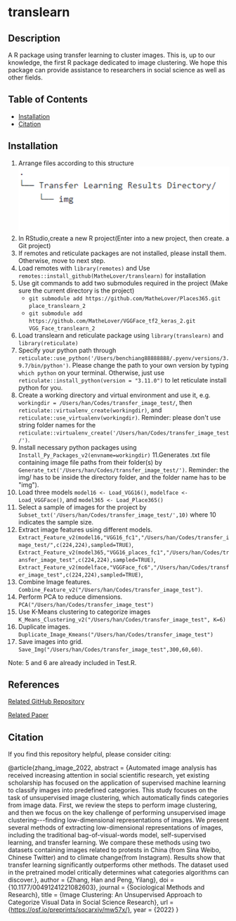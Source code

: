 # translearn

## Description

A R package using transfer learning to cluster images. This is, up to our knowledge, the first R package dedicated to image clustering. We hope this package can provide assistance to researchers in social science as well as other fields.

## Table of Contents
- [Installation](#installation)
- [Citation](#citation)

## Installation
1. Arrange files according to this structure 
![Alt text](Dir_Structure.png "Directory Structure")
2. In RStudio,create a new R project(Enter into a new project, then create. a Git project)
3. If remotes and reticulate packages are not installed, please install them. Otherwise, move to next step. 
4. Load remotes with `library(remotes)` and Use `remotes::install_github(MatheLover/translearn)` for installation 
5. Use git commands to add two submodules required in the project (Make sure the current directory is the project)
   - `git submodule add https://github.com/MatheLover/Places365.git place_translearn_2`
   - `git submodule add https://github.com/MatheLover/VGGFace_tf2_keras_2.git VGG_Face_translearn_2`
6. Load translearn and reticulate package using `library(translearn)` and `library(reticulate)`
7. Specify your python path through `reticulate::use_python('/Users/benchiang88888888/.pyenv/versions/3.9.7/bin/python')`. Please change the path to your own version by typing `which python` on your terminal. Otherwise, just use `reticulate::install_python(version = "3.11.0")` to let reticulate install python for you. 
8. Create a working directory and virtual environment and use it, e.g. `workingdir = /Users/han/Codes/transfer_image_test/`, then `reticulate::virtualenv_create(workingdir)`, and `reticulate::use_virtualenv(workingdir)`. Reminder: please don't use string folder names for the `reticulate::virtualenv_create('/Users/han/Codes/transfer_image_test/')`.
9. Install necessary python packages using `Install_Py_Packages_v2(envname=workingdir)`
11.Generates .txt file containing image file paths from their folder(s) by `Generate_txt('/Users/han/Codes/transfer_image_test/')`. Reminder: the img/ has to be inside the directory folder, and the folder name has to be "img").
12. Load three models `model16 <- Load_VGG16()`, `modelface <- Load_VGGFace()`, and `model365 <- Load_Place365()`
13. Select a sample of images for the project by `Subset_txt('/Users/han/Codes/transfer_image_test/',10)` where 10 indicates the sample size. 
14. Extract image features using different models. `Extract_Feature_v2(model16,"VGG16_fc1","/Users/han/Codes/transfer_image_test/",c(224,224),sampled=TRUE)`,
`Extract_Feature_v2(model365,"VGG16_places_fc1","/Users/han/Codes/transfer_image_test",c(224,224),sampled=TRUE)`,
`Extract_Feature_v2(modelface,"VGGFace_fc6","/Users/han/Codes/transfer_image_test",c(224,224),sampled=TRUE)`,
15. Combine Image features. `Combine_Feature_v2("/Users/han/Codes/transfer_image_test")`.
16. Perform PCA to reduce dimensions. `PCA("/Users/han/Codes/transfer_image_test")`
17. Use K-Means clustering to categorize images `K_Means_Clustering_v2("/Users/han/Codes/transfer_image_test", K=6)`
18. Duplicate images. `Duplicate_Image_Kmeans("/Users/han/Codes/transfer_image_test")`
19. Save images into grid. `Save_Img("/Users/han/Codes/transfer_image_test",300,60,60)`.




Note: 5 and 6 are already included in Test.R.

## References
[Related GitHub Repository](https://github.com/yilangpeng/image-clustering)

[Related Paper](https://hanzhang.xyz/files/Image%20Clustering%20An%20Unsupervised%20Approach%20to%20Categorize%20Visual%20Data%20in%20Social%20Science%20Research.pdf)

## Citation
If you find this repository helpful, please consider citing:

  @article{zhang_image_2022,
 abstract = {Automated image analysis has received increasing attention in social scientific research, yet existing scholarship has focused on the application of supervised machine learning to classify images into predefined categories. This study focuses on the task of unsupervised image clustering, which automatically finds categories from image data. First, we review the steps to perform image clustering, and then we focus on the key challenge of performing unsupervised image clustering---finding low-dimensional representations of images. We present several methods of extracting low-dimensional representations of images, including the traditional bag-of-visual-words model, self-supervised learning, and transfer learning. We compare these methods using two datasets containing images related to protests in China (from Sina Weibo, Chinese Twitter) and to climate change(from Instagram). Results show that transfer learning significantly outperforms other methods. The dataset used in the pretrained model critically determines what categories algorithms can discover.},
 author = {Zhang, Han and Peng, Yilang},
 doi = {10.1177/00491241221082603},
 journal = {Sociological Methods and Research},
 title = {Image Clustering: An Unsupervised Approach to Categorize Visual Data in Social Science Research},
 url = {https://osf.io/preprints/socarxiv/mw57x/},
 year = {2022}
}









 
